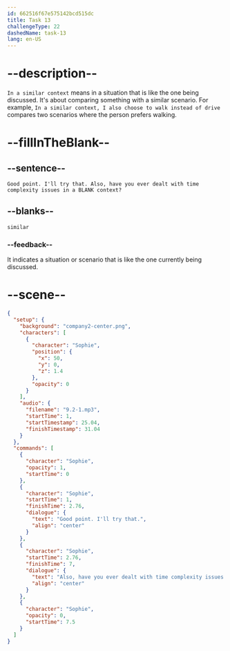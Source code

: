 ```yaml
---
id: 662516f67e575142bcd515dc
title: Task 13
challengeType: 22
dashedName: task-13
lang: en-US
---
```


<!-- (Audio) Sophie: Good point. I'll try that. Also, have you ever dealt with time complexity issues in a similar context? -->

# --description--

`In a similar context` means in a situation that is like the one being discussed. It's about comparing something with a similar scenario. For example, `In a similar context, I also choose to walk instead of drive` compares two scenarios where the person prefers walking.

# --fillInTheBlank--

## --sentence--

`Good point. I'll try that. Also, have you ever dealt with time complexity issues in a BLANK context?`

## --blanks--

`similar`

### --feedback--

It indicates a situation or scenario that is like the one currently being discussed.

# --scene--

```json
{
  "setup": {
    "background": "company2-center.png",
    "characters": [
      {
        "character": "Sophie",
        "position": {
          "x": 50,
          "y": 0,
          "z": 1.4
        },
        "opacity": 0
      }
    ],
    "audio": {
      "filename": "9.2-1.mp3",
      "startTime": 1,
      "startTimestamp": 25.04,
      "finishTimestamp": 31.04
    }
  },
  "commands": [
    {
      "character": "Sophie",
      "opacity": 1,
      "startTime": 0
    },
    {
      "character": "Sophie",
      "startTime": 1,
      "finishTime": 2.76,
      "dialogue": {
        "text": "Good point. I'll try that.",
        "align": "center"
      }
    },
    {
      "character": "Sophie",
      "startTime": 2.76,
      "finishTime": 7,
      "dialogue": {
        "text": "Also, have you ever dealt with time complexity issues in a similar context?",
        "align": "center"
      }
    },
    {
      "character": "Sophie",
      "opacity": 0,
      "startTime": 7.5
    }
  ]
}
```

